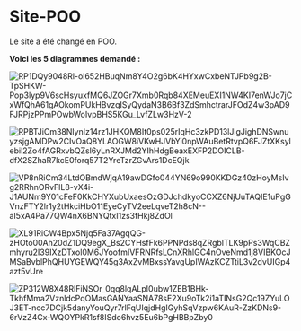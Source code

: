 # Site-POO
Le site a été changé en POO.

**Voici les 5 diagrammes demandé :**

![RP1DQy9048Rl-ol652HBuqNm8Y4O2g6bK4HYxwCxbeNTJPb9g2B-TpSHKW-Pop3lyp9V6scHsyuxfMQ6JZOGr7Xmb0Rqb84XEMeuEXI1NW4KI7enWJo7jCxWfQhA61gAOkomPUkHBvzqISyQydaN3B6Bf3ZdSmhctrarJFOdZ4w3pAD9FJRPjzPPmPOwbWoIvpBHS5KGu_LvfZLw3HzV-2](https://github.com/Comikko/Site-POO/assets/157125103/c4b9e4a5-ffdc-40a8-8ac2-71db1441f3c4)

![RPBTJiCm38NlynIz14rz1JHKQM8It0ps025rIqHc3zkPD13lJlgJighDNSwnuyzsjgAMDPw2CIvOaQ8YLAOGW8iVKwHJVbYi0npWAuBetRtvpQ6FJZtXKsylebil2Zo4fAGRxvbQZsl6yLnRXJMd2YIhHdgBeaxEXFP2DOICLB-dfX2SZhaR7kcE0forq57T2YreTzrZGvArs1DcEQjk](https://github.com/Comikko/Site-POO/assets/157125103/ae704c8b-2dbe-417d-9fcf-0f5d4f358b0e)


![VP8nRiCm34LtdOBmdWjqA19awDGfo044YN69o990KKDGz40zHoyMsIvg2RRhnORvFlL8-vX4i-J1AUNm9Y01cFeF0KkCHYXubUxaesOzGDJchdkyoCCXZ6NjUuTAQIE1uPgGVnzFTY2lr1y2tHkciHbO11EyeCyTV2eeLqveT2h8cN--aI5xA4Pa77QW4nX6BNYQtxI1zs3fHkj8ZdOl](https://github.com/Comikko/Site-POO/assets/157125103/22a3aa9d-6742-4807-aba0-eed78a6dd1ce)

![XL91RiCW4Bpx5Njq5Fa37AgqQG-zHOto00Ah20dZ1DQ9egX_Bs2CYHsfFk6PPNPds8qZRgblTLK9pPs3WqCBZmhyru2I39IXzDTxol0M6JYoofmIVFRNRfsLCnXRhlGC4nOveNmd1j8VIBKOcJMSaBvblPhQHUYGEWQY45g3AxZvMBxssYavgUpIWAzKCZTtiL3v2dvUIGp4azt5vUre](https://github.com/Comikko/Site-POO/assets/157125103/acfc05a2-9a74-4770-bf35-84da6482c228)

![ZP312W8X48RlFiNSOr_0qq8lqALpI0ubw1ZEB1BHk-TkhfMma2VznldcPqOMasGANYaaSNA78sE2Xu9oTk2i1aTINsG2Qc19ZYuLOJ3ET-ncc7DCjk5danyYouQyr7rlFqUIqjdHgIGyhSqVzpw6KAuR-ZzKDNs9-6rVzZ4Cx-WQOYPkR1sf8ISdo6hvz5Eu6bPgHBBpZby0](https://github.com/Comikko/Site-POO/assets/157125103/66c00a67-ff91-4218-b82d-49deeed5043f)
